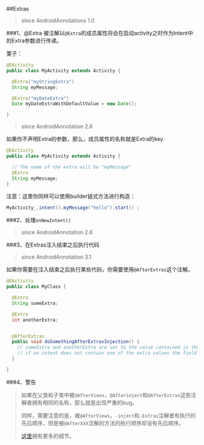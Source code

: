 ##Extras
>since AndroidAnnotations 1.0

###1、@Extra
被注解以`@Extra`的成员属性将会在启动activity之时作为Intent中的Extra参数进行传递。

栗子：

```java
@EActivity
public class MyActivity extends Activity {

  @Extra("myStringExtra")
  String myMessage;

  @Extra("myDateExtra")
  Date myDateExtraWithDefaultValue = new Date();

}
```

>since AndroidAnnotation 2.6

如果你不声明Extra的参数，那么，成员属性的名称就是Extra的key.

```java
@EActivity
public class MyActivity extends Activity {

  // The name of the extra will be "myMessage"
  @Extra
  String myMessage;
}
```

注意：这里你同样可以使用builder链式方法进行构造：

```java
MyActivity_.intent().myMessage("hello").start() ;
```

###2、处理`onNewIntent()`
>since AndroidAnnotation 2.6

###3、在Extras注入结束之后执行代码
>since AndroidAnnotation 3.1

如果你需要在注入结束之后执行某些代码，你需要使用`@AfterExtras`这个注解。

```java
@EActivity
public class MyClass {

  @Extra
  String someExtra;

  @Extra
  int anotherExtra;


  @AfterExtras
  public void doSomethingAfterExtrasInjection() {
    // someExtra and anotherExtra are set to the value contained in the incoming intent
    // if an intent does not contain one of the extra values the field remains unchanged
  }

}
```

###4、警告
>如果在父类和子类中被`@AfterViews`，`@Afterinject`和`@AfterExtras`这些注解者拥有相同的名称，那么就是出现严重的bug。
>
>同样，需要注意的是，被`@AfterViews`，`-inject`和`-Extras`注解者有执行的先后顺序，但是被`@AfterXXX`注解的方法的执行顺序却没有先后顺序。
>
>[这里](https://github.com/excilys/androidannotations/wiki/%40AfterXXX-call-order)拥有更多的细节。



